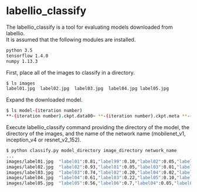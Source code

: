 # labellio_classify
The labellio_classify is a tool for evaluating models downloaded from labellio.  
It is assumed that the following modules are installed.
```sh
python 3.5
tensorflow 1.4.0
numpy 1.13.3
```

First, place all of the images to classify in a directory.
```sh
$ ls images
label01.jpg  label02.jpg  label03.jpg  label04.jpg label05.jpg
```

Expand the downloaded model.
```sh
$ ls model-(iteration number)
**-(iteration number).ckpt.data00~ **-(iteration number).ckpt.meta **-(iteration number).ckpt.index label.txt
```

Execute labellio_classify command providing the directory of the model, the directory of the images, and the name of the network name (mobilenet_v1, inception_v4 or resnet_v2_152).	
```sh
$ python classify.py model_directory image_directory network_name
...
images/label01.jpg	"label01":0.81,"label99":0.10,"label02":0.05,"label98":0.03,"label03":0.01	
images/label02.jpg	"label02":0.93,"label01":0.05,"label03":0.01,"label99":0.00,"label04":0.00
images/label03.jpg	"label03":0.74,"label02":0.20,"label04":0.02,"label01":0.02,"label05":0.01
images/label04.jpg	"label04":0.61,"label03":0.22,"label05":0.10,"label02":0.01,"label06":0.01
images/label05.jpg	"label05":0.56,"label06":0.7,"label04":0.05,"label07":0.03,"label03":0.03
```
